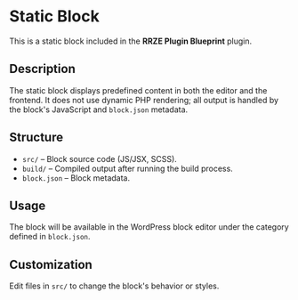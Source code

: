 # Static Block

This is a static block included in the **RRZE Plugin Blueprint** plugin.

## Description

The static block displays predefined content in both the editor and the frontend. It does not use dynamic PHP rendering; all output is handled by the block's JavaScript and `block.json` metadata.

## Structure

- `src/` – Block source code (JS/JSX, SCSS).
- `build/` – Compiled output after running the build process.
- `block.json` – Block metadata.

## Usage

The block will be available in the WordPress block editor under the category defined in `block.json`.

## Customization

Edit files in `src/` to change the block's behavior or styles.

